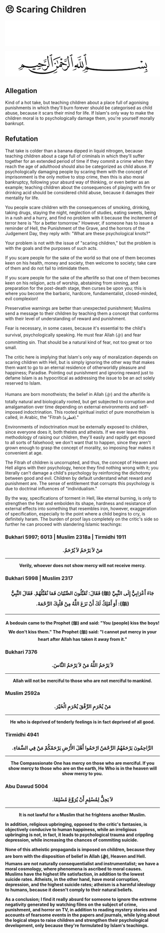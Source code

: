 # 😣 Scaring Children
<div class="dark-mode">

![BismillahDark](./Files/SVG/BismillahDark.svg 'In the name of Allah (ﷻ), Most Gracious, Most Merciful. :no-zoom')

</div>
<div class="light-mode">

![BismillahLight](./Files/SVG/BismillahLight.svg 'In the name of Allah (ﷻ), Most Gracious, Most Merciful. :no-zoom')

</div>

## Allegation
Kind of a hot take, but teaching children about a place full of agonising punishments in which they'll burn forever should be categorised as child abuse, because it scars their mind for life. If Islam's only way to make the children moral is to psychologically damage them, you're yourself morally bankrupt.

## Refutation
That take is colder than a banana dipped in liquid nitrogen, because teaching children about a cage full of criminals in which they'll suffer together for an extended period of time if they commit a crime when they reach the age of adulthood should also be categorized as child abuse. If psychologically damaging people by scaring them with the concept of imprisonment is the only motive to stop crime, then this is also moral bankruptcy, following your absurd way of thinking, or even better as an example; teaching children about the consequences of playing with fire or drinking acid should be considered child abuse, because it damages their mentality for life.

You people scare children with the consequences of smoking, drinking, taking drugs, staying the night, neglection of studies, eating sweets, being in a rush and a hurry, and find no problem with it because the incitement of terror here is "for a better tomorrow." However, if someone has to issue a reminder of Hell, the Punishment of the Grave, and the horrors of the Judgement Day, they reply with: "What are these psychological knots?"

Your problem is not with the issue of "scaring children," but the problem is with the goals and the purposes of such acts.

If you scare people for the sake of the world so that one of them becomes keen on his health, money and society, then welcome to society; take care of them and do not fail to intimidate them.

If you scare people for the sake of the afterlife so that one of them becomes keen on his religion, acts of worship, abstaining from sinning, and preparation for the post-death stage, then curses be upon you; this is where you become the barbaric, hardcore, fundamentalist, closed-minded, evil complexion!

Preservative warnings are better than unexpected punishment; Muslims send a message to their children by teaching them a concept that conforms with their level of understanding of reward and punishment.

Fear is necessary, in some cases, because it's essential to the child's survival, psychologically speaking. He must fear Allah (ﷻ) and fear committing sin. That should be a natural kind of fear, not too great or too small.

The critic here is implying that Islam's only way of moralization depends on scaring children with Hell, but is simply ignoring the other way that makes them want to go to an eternal residence of otherworldly pleasure and happiness; Paradise. Pointing out punishment and ignoring reward just to defame Islam is as hypocritical as addressing the issue to be an act solely reserved to Islam.

Humans are born monotheists; the belief in Allah (ﷻ) and the afterlife is totally natural and biologically rooted, but get subjected to corruption and amalgamation over time depending on external environments and self-imposed indoctrination. This rooted spiritual instict of pure monotheism is called, in Arabic, the "Fitrah (فطرة)."

Environments of indoctrination must be externally exposed to children, since everyone does it, both theists and atheists. If we ever leave this methodology of raising our children, they'll easily and rapidly get exposed to all sorts of falsehood; we don't want that to happen, since they aren't grown enough to grasp the concept of morality, so imposing fear makes it convenient at age.

The Fitrah of children is uncorrupted, and thus, the concept of Heaven and Hell aligns with their psychology, hence they find nothing wrong with it; you literally can't damage a child's psychology by reinforcing the dichotomy between good and evil. Children by default understand what reward and punishment are. The sense of entitlement that corrupts this psychology is due to doctrinal influences of "individualism."

By the way, specifications of torment in Hell, like eternal burning, is only to strengthen the fear and embolden its shape, hardness and resistance of external effects into something that resembles iron, however, exaggeration of specification, especially to the point where a child begins to cry, is definitely haram. The burden of proof lays completely on the critic's side so further he can proceed with slandering Islamic teachings:
<!-- tabs:start -->

### **<strong>Bukhari 5997; 6013 | Muslim 2318a | Tirmidhi 1911<strong>**
<h3><p style="text-align:center;">مَنْ لاَ يَرْحَمُ لاَ يُرْحَمُ.‏</p></h3>

***

<p style="text-align:center;">Verily, whoever does not show mercy will not receive mercy.</p>


### **<strong>Bukhari 5998 | Muslim 2317</strong>**
<h3><p style="text-align:center;">جَاءَ أَعْرَابِيٌّ إِلَى النَّبِيِّ (ﷺ) فَقَالَ: تُقَبِّلُونَ الصِّبْيَانَ فَمَا نُقَبِّلُهُمْ‏.‏ فَقَالَ النَّبِيُّ (ﷺ): أَوَ أَمْلِكُ لَكَ أَنْ نَزَعَ اللَّهُ مِنْ قَلْبِكَ الرَّحْمَةَ.‏</p></h3>

***

<p style="text-align:center;">A bedouin came to the Prophet (ﷺ) and said: "You (people) kiss the boys! We don't kiss them." The Prophet (ﷺ) said: "I cannot put mercy in your heart after Allah has taken it away from it."</p>


### **<strong>Bukhari 7376</strong>**
<h3><p style="text-align:center;">لاَ يَرْحَمُ اللَّهُ مَنْ لاَ يَرْحَمُ النَّاسَ.‏</p></h3>

***

<p style="text-align:center;">Allah will not be merciful to those who are not merciful to mankind.</p>


### **<strong>Muslim 2592a</strong>**
<h3><p style="text-align:center;">مَنْ يُحْرَمِ الرِّفْقَ يُحْرَمِ الْخَيْرَ.‏</p></h3>

***

<p style="text-align:center;">He who is deprived of tenderly feelings is in fact deprived of all good.</p>


### **<strong>Tirmidhi 4941</strong>**
<h3><p style="text-align:center;">الرَّاحِمُونَ يَرْحَمُهُمُ الرَّحْمَنُ ارْحَمُوا أَهْلَ الأَرْضِ يَرْحَمْكُمْ مَنْ فِي السَّمَاءِ.‏</p></h3>

***

<p style="text-align:center;">The Compassionate One has mercy on those who are merciful. If you show mercy to those who are on the earth, He Who is in the heaven will show mercy to you.</p>


### **<strong>Abu Dawud 5004</strong>**
<h3><p style="text-align:center;">لاَ يَحِلُّ لِمُسْلِمٍ أَنْ يُرَوِّعَ مُسْلِمًا.‏</p></h3>

***

<p style="text-align:center;">It is not lawful for a Muslim that he frightens another Muslim.</p>

<!-- tabs:end -->

In addition, religious upbringing, opposed to the critic's fantasies, is objectively conducive to human happiness, while an irreligious upbringing is not, in fact, it leads to psychological trauma and crippling depression, while increasing the chances of commiting suicide.

None of this atheistic propaganda is imposed on children, because they are born with the disposition of belief in Allah (ﷻ), Heaven and Hell. Humans are not naturally consequentialist and instrumentalist; we have a moral cosmology, where phenomena is ascribed to moral causes. Muslims have the highest life satisfaction, in addition to the lowest suicide rates. Atheists, in the other hand, have moral corruption, depression, and the highest suicide rates; atheism is a harmful ideology to humans, because it doesn't comply to their natural beliefs.

As a conclusion; I find it really absurd for someone to ignore the extreme negativity generated by watching films on the subject of crime, punishment, and horror on TV, in addition to reading mystery stories and accounts of fearsome events in the papers and journals, while lying about the logical steps to raise children and strengthen their psychological development, only because they're formulated by Islam's teachings.